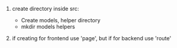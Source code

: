 1. create directory inside src:
    - Create models, helper directory
    - mkdir models helpers

2. if creating for frontend use 'page', but if for backend use 'route'